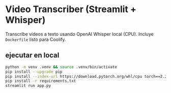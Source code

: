 # Video Transcriber (Streamlit + Whisper)

Transcribe vídeos a texto usando OpenAI Whisper local (CPU). Incluye `Dockerfile` listo para Coolify.

## ejecutar en local

```bash
python -m venv .venv && source .venv/bin/activate
pip install --upgrade pip
pip install --index-url https://download.pytorch.org/whl/cpu torch==2.2.2
pip install -r requirements.txt
streamlit run app.py
